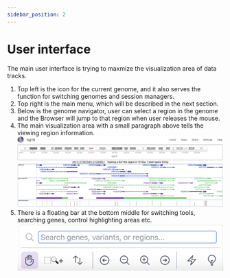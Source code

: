 ```yaml
---
sidebar_position: 2
---
```


# User interface

The main user interface is trying to maxmize the visualization area of data tracks.

1. Top left is the icon for the current genome, and it also serves the function for switching genomes and session managers.
2. Top right is the main menu, which will be described in the next section.
3. Below is the genome navigator, user can select a region in the genome and the Browser will jump to that region when user releases the mouse.
4. The main visualization area with a small paragraph above tells the viewing region information.
![image](./img/g3.png)
5. There is a floating bar at the bottom middle for switching tools, searching genes, control highlighting areas etc.
![image](./img/g4.png)
